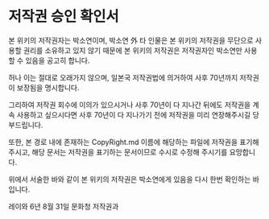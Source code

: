 # 저작권 승인 확인서
본 위키의 저작권자는 박소연이며, 박소연 外 타 인물은 본 위키의 저작권을 무단으로 사용할 권리를 소유하고 있지 않기 때문에 본 위키의 저작권은 저작권자인 박소연만 사용할 수 있음을 공고히 합니다.

허나 이는 절대로 오래가지 않으며, 일본국 저작권법에 의거하여 사후 70년까지 저작권이 보장됨을 명시합니다.

그리하여 저작권 회수에 이의가 있으시거나 사후 70년이 다 지나간 뒤에도 저작권을 계속 사용하고 싶으시다면 사후 70년이 다 지나가기 전에 저작권을 미리 연장해주시길 당부드립니다.

또한, 본 경로 내에 존재하는 CopyRight.md 이름에 해당하는 파일에 저작권을 표기해주시고, 해당 문서는 저작권을 표기하는 문서이므로 수시로 수정해 주시기를 요망합니다.

위에서 서술한 바와 같이 본 위키의 저작권은 박소연에게 있음을 다시 한번 확인하는 바입니다.

레이와 6년 8월 31일 문화청 저작권과
